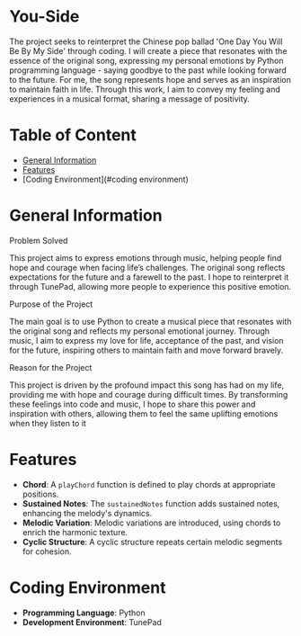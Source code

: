 # You-Side

The project seeks to reinterpret the Chinese pop ballad 'One Day You Will Be By My Side' through coding. I will create a piece that resonates with the essence of the original song, expressing my personal emotions by Python programming language - saying goodbye to the past while looking forward to the future. For me, the song represents hope and serves as an inspiration to maintain faith in life. Through this work, I aim to convey my feeling and experiences in a musical format, sharing a message of positivity.

# Table of Content
- [General Information](#generalinformation)
- [Features](#features)
- [Coding Environment](#coding environment)
# General Information

Problem Solved

This project aims to express emotions through music, helping people find hope and courage when facing life’s challenges. The original song reflects expectations for the future and a farewell to the past. I hope to reinterpret it through TunePad, allowing more people to experience this positive emotion.

Purpose of the Project

The main goal is to use Python to create a musical piece that resonates with the original song and reflects my personal emotional journey. Through music, I aim to express my love for life, acceptance of the past, and vision for the future, inspiring others to maintain faith and move forward bravely.

Reason for the Project

This project is driven by the profound impact this song has had on my life, providing me with hope and courage during difficult times. By transforming these feelings into code and music, I hope to share this power and inspiration with others, allowing them to feel the same uplifting emotions when they listen to it

# Features

- **Chord**: A `playChord` function is defined to play chords at appropriate positions.
- **Sustained Notes**: The `sustainedNotes` function adds sustained notes, enhancing the melody's dynamics.
- **Melodic Variation**: Melodic variations are introduced, using chords to enrich the harmonic texture.
- **Cyclic Structure**: A cyclic structure repeats certain melodic segments for cohesion.

# Coding Environment

- **Programming Language**: Python
- **Development Environment**: TunePad

